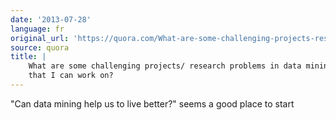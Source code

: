 ```yaml
---
date: '2013-07-28'
language: fr
original_url: 'https://quora.com/What-are-some-challenging-projects-research-problems-in-data-mining-that-I-can-work-on/answer/Clément-Renaud'
source: quora
title: |
    What are some challenging projects/ research problems in data mining
    that I can work on?
---
```


\"Can data mining help us to live better?\" seems a good place to start
